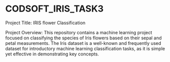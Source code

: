 # CODSOFT_IRIS_TASK3

Project Title: IRIS flower Classification

Project Overview: This repository contains a machine learning project focused on classifying the species of Iris flowers based on their sepal and petal measurements. The Iris dataset is a well-known and frequently used dataset for introductory machine learning classification tasks, as it is simple yet effective in demonstrating key concepts.



